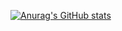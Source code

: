 [![Anurag's GitHub stats](https://github-readme-stats.vercel.app/api?username=notforkdev)](https://github.com/anuraghazra/github-readme-stats)
